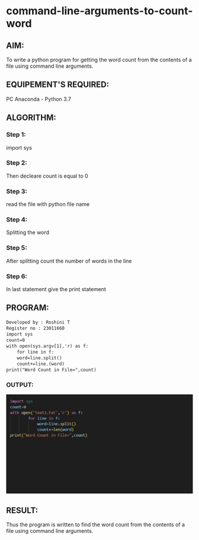 # command-line-arguments-to-count-word
## AIM:
To write a python program for getting the word count from the contents of a file using command line arguments.
## EQUIPEMENT'S REQUIRED: 
PC
Anaconda - Python 3.7
## ALGORITHM: 
### Step 1:
import sys

### Step 2:
Then decleare count is equal to 0

### Step 3:
read the file with python file name

### Step 4:
Splitting the word

### Step 5:
After splitting count the number of words in the line

### Step 6:
In last statement give the print statement

## PROGRAM:
```
Developed by : Roshini T
Register no : 23011660
import sys
count=0
with open(sys.argv[1],'r) as f:
    for line in f:
    word=line.split()
    count+=line.(word)
print("Word Count in File=",count)
```
### OUTPUT:

![output](image.png)

## RESULT:
Thus the program is written to find the word count from the contents of a file using command line arguments.
